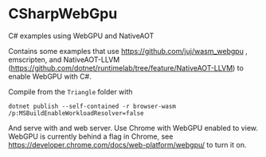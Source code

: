 # CSharpWebGpu
C# examples using WebGPU and NativeAOT

Contains some examples that use https://github.com/juj/wasm_webgpu , emscripten, and NativeAOT-LLVM (https://github.com/dotnet/runtimelab/tree/feature/NativeAOT-LLVM) to enable WebGPU with C#.

Compile from the `Triangle` folder with 
```
dotnet publish --self-contained -r browser-wasm /p:MSBuildEnableWorkloadResolver=false
```

And serve with and web server.  Use Chrome with WebGPU enabled to view.  WebGPU is currently behind a flag in Chrome, see https://developer.chrome.com/docs/web-platform/webgpu/ to turn it on.
